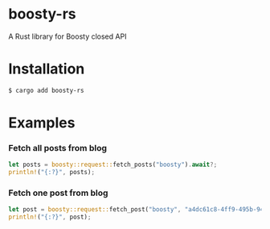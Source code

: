 # boosty-rs
A Rust library for Boosty closed API

# Installation
```sh
$ cargo add boosty-rs
```

# Examples
### Fetch all posts from blog
```rust
let posts = boosty::request::fetch_posts("boosty").await?;
println!("{:?}", posts); 
```

### Fetch one post from blog
```rust
let post = boosty::request::fetch_post("boosty", "a4dc61c8-4ff9-495b-946b-3982efef68fe").await?;
println!("{:?}", post); 
```
